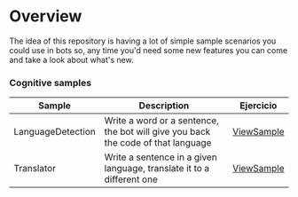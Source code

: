 # Overview
The idea of this repository is having a lot of simple sample scenarios you could use in bots so, any time you'd need some new features you can come and take a look about what's new.

### Cognitive samples

|Sample|Description|Ejercicio|
| --------- | -------------------- | ------ |
|LanguageDetection|Write a word or a sentence, the bot will give you back the code of that language|[ViewSample](https://github.com/aminespinoza/BotsGallery/tree/master/CSharp/LanguageDetection)|
|Translator|Write a sentence in a given language, translate it to a different one|[ViewSample](https://github.com/aminespinoza/BotsGallery/tree/master/CSharp/TranslatorBot)



